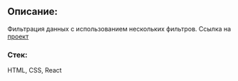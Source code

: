 
## Описание:
Фильтрация данных с использованием нескольких фильтров.
Ссылка на [проект](https://flaneur4dev.github.io/aviasales-multi-filtering)

### Стек:
HTML, CSS, React
